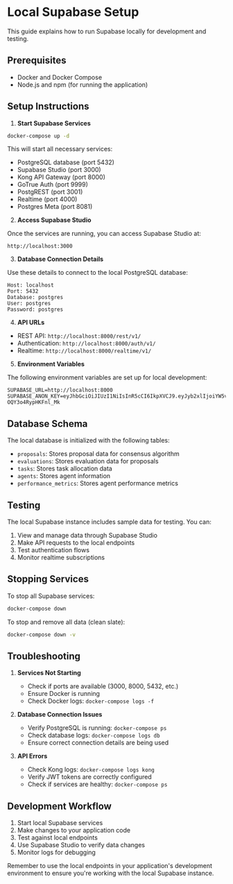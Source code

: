 # Local Supabase Setup

This guide explains how to run Supabase locally for development and testing.

## Prerequisites

- Docker and Docker Compose
- Node.js and npm (for running the application)

## Setup Instructions

1. **Start Supabase Services**

```bash
docker-compose up -d
```

This will start all necessary services:
- PostgreSQL database (port 5432)
- Supabase Studio (port 3000)
- Kong API Gateway (port 8000)
- GoTrue Auth (port 9999)
- PostgREST (port 3001)
- Realtime (port 4000)
- Postgres Meta (port 8081)

2. **Access Supabase Studio**

Once the services are running, you can access Supabase Studio at:
```
http://localhost:3000
```

3. **Database Connection Details**

Use these details to connect to the local PostgreSQL database:
```
Host: localhost
Port: 5432
Database: postgres
User: postgres
Password: postgres
```

4. **API URLs**

- REST API: `http://localhost:8000/rest/v1/`
- Authentication: `http://localhost:8000/auth/v1/`
- Realtime: `http://localhost:8000/realtime/v1/`

5. **Environment Variables**

The following environment variables are set up for local development:
```
SUPABASE_URL=http://localhost:8000
SUPABASE_ANON_KEY=eyJhbGciOiJIUzI1NiIsInR5cCI6IkpXVCJ9.eyJyb2xlIjoiYW5vbiJ9.ZopqoUt20nEV9cklpv9e9R44_-OQY3o4RypHKFnl_Mk
```

## Database Schema

The local database is initialized with the following tables:
- `proposals`: Stores proposal data for consensus algorithm
- `evaluations`: Stores evaluation data for proposals
- `tasks`: Stores task allocation data
- `agents`: Stores agent information
- `performance_metrics`: Stores agent performance metrics

## Testing

The local Supabase instance includes sample data for testing. You can:
1. View and manage data through Supabase Studio
2. Make API requests to the local endpoints
3. Test authentication flows
4. Monitor realtime subscriptions

## Stopping Services

To stop all Supabase services:
```bash
docker-compose down
```

To stop and remove all data (clean slate):
```bash
docker-compose down -v
```

## Troubleshooting

1. **Services Not Starting**
   - Check if ports are available (3000, 8000, 5432, etc.)
   - Ensure Docker is running
   - Check Docker logs: `docker-compose logs -f`

2. **Database Connection Issues**
   - Verify PostgreSQL is running: `docker-compose ps`
   - Check database logs: `docker-compose logs db`
   - Ensure correct connection details are being used

3. **API Errors**
   - Check Kong logs: `docker-compose logs kong`
   - Verify JWT tokens are correctly configured
   - Check if services are healthy: `docker-compose ps`

## Development Workflow

1. Start local Supabase services
2. Make changes to your application code
3. Test against local endpoints
4. Use Supabase Studio to verify data changes
5. Monitor logs for debugging

Remember to use the local endpoints in your application's development environment to ensure you're working with the local Supabase instance.
